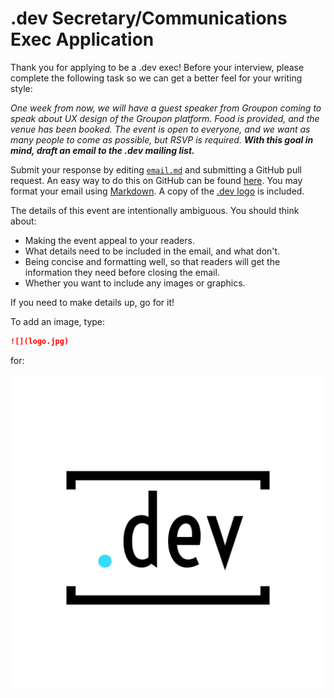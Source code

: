 # .dev Secretary/Communications Exec Application

Thank you for applying to be a .dev exec! Before your interview, please complete the following task so we can get a better feel for your writing style:

*One week from now, we will have a guest speaker from Groupon coming to speak about UX design of the Groupon platform. Food is provided, and the venue has been booked. The event is open to everyone, and we want as many people to come as possible, but RSVP is required. **With this goal in mind, draft an email to the .dev mailing list.***

Submit your response by editing [`email.md`][email.md] and submitting a GitHub pull request. An easy way to do this on GitHub can be found [here][PR guide]. You may format your email using [Markdown][Markdown]. A copy of the [.dev logo][.dev logo] is included.

The details of this event are intentionally ambiguous. You should think about:

- Making the event appeal to your readers.
- What details need to be included in the email, and what don't.
- Being concise and formatting well, so that readers will get the information they need before closing the email.
- Whether you want to include any images or graphics.

If you need to make details up, go for it!

To add an image, type:

```markdown
![](logo.jpg)
```

for:

![](logo.jpg)

[email.md]: email.md
[PR guide]: https://help.github.com/articles/editing-files-in-another-user-s-repository/
[Markdown]: https://guides.github.com/features/mastering-markdown/
[.dev logo]: logo.jpg